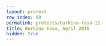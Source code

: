 ```yaml
---
layout: protest
row_index: 80
permalink: protests/burkina-faso-12
title: Burkina Faso, April 2016
hidden: true
---
```


